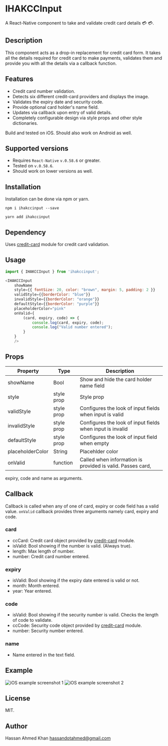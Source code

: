 # IHAKCCInput
A React-Native component to take and validate credit card details 💳 💳.

## Description
This component acts as a drop-in replacement for credit card form. It takes all the
details required for credit card to make payments, validates them and provide you
with all the details via a callback function.

## Features
- Credit card number validation.
- Detects six different credit-card providers and displays the image.
- Validates the expiry date and security code.
- Provide optional card holder's name field.
- Updates via callback upon entry of valid details.
- Completely configurable design via style props and other style dictionaries.

Build and tested on iOS. Should also work on Android as well.

## Supported versions
- Requires ```React-Native``` ```v.0.58.6``` or greater.
- Tested on ```v.0.58.6```.
- Should work on lower versions as well.

## Installation
Installation can be done via npm or yarn.

```shell
npm i ihakccinput --save
```

```shell
yarn add ihakccinput
```
## Dependency
Uses [credit-card](https://www.npmjs.com/package/credit-card) module for credit card validation.

## Usage

```js
import { IHAKCCInput } from 'ihakccinput';
```

```js
<IHAKCCInput 
    showName 
    style={{ fontSize: 20, color: "brown", margin: 5, padding: 2 }} 
	validStyle={{borderColor: "blue"}} 
	invalidStyle={{borderColor: "orange"}}
	defaultStyle={{borderColor: "purple"}}
	placeholderColor="pink"
	onValid={
		(card, expiry, code) => {
			console.log(card, expiry, code);
			console.log("Valid number entered");
		}
	}
	/>
```

## Props
| Property | Type | Description
--- | --- | ---
showName | Bool | Show and hide the card holder name field
style | style prop | Style prop
validStyle | style prop | Configures the look of input fields when input is valid
invalidStyle | style prop | Configures the look of input fields when input is invalid
defaultStyle | style prop | Configures the look of input field when empty
placeholderColor | String | Placehlder color
onValid | function | Called when information is provided is valid. Passes card, 
expiry, code and name as arguments.

## Callback
Callback is called when any of one of card, expiry or code field has a valid value.
```onValid``` callback provides three arguments namely card, expiry and code.

### card 
- ccCard: Credit card object provided by [credit-card](https://www.npmjs.com/package/credit-card) module.
- isValid: Bool showing if the number is valid. (Always true).
- length: Max length of number.
- number: Credit card number entered.

### expiry
- isValid: Bool showing if the expiry date entered is valid or not.
- month: Month entered.
- year: Year entered.

### code
- isValid: Bool showing if the security number is valid. Checks the length of code to validate.
- ccCode: Security code object provided by [credit-card](https://www.npmjs.com/package/credit-card) module.
- number: Security number entered.

### name
- Name entered in the text field.

## Example
![iOS example screenshot 1](https://raw.githubusercontent.com/ihak/IHAKCCInput/master/ios1.png)
![iOS example screenshot 2](https://raw.githubusercontent.com/ihak/IHAKCCInput/master/ios2.png)

## License
MIT.

## Author
Hassan Ahmed Khan <hassandotahmed@gmail.com>
